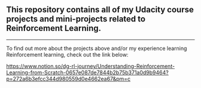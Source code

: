 ## This repository contains all of my Udacity course projects and mini-projects related to Reinforcement Learning.
---

To find out more about the projects above and/or my experience learning Reinforcement learning, check out the link below:

https://www.notion.so/dg-rl-journey/Understanding-Reinforcement-Learning-from-Scratch-0657e087de7844b2b75b371a0d9b9464?p=272a6b3efcc344d980559d0e4662ea67&pm=c
